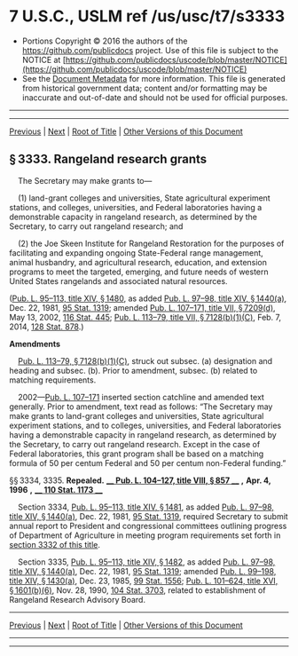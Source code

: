 ---
---

# 7 U.S.C., USLM ref /us/usc/t7/s3333

* Portions Copyright © 2016 the authors of the https://github.com/publicdocs project.
  Use of this file is subject to the NOTICE at [https://github.com/publicdocs/uscode/blob/master/NOTICE](https://github.com/publicdocs/uscode/blob/master/NOTICE)
* See the [Document Metadata](././../../../../..//README.md) for more information.
  This file is generated from historical government data; content and/or formatting may be inaccurate and out-of-date and should not be used for official purposes.

----------
----------

[Previous](./../../../../..//us/usc/t7/ch64/schXII/m__us_usc_t7_s3332.md) | [Next](./../../../../..//us/usc/t7/ch64/schXII/m__us_usc_t7_s3336.md) | [Root of Title](./../../../../../) | [Other Versions of this Document](https://publicdocs.github.io/go/links?ns=uslm&ref=%2Fus%2Fusc%2Ft7%2Fs3333)

## § 3333. Rangeland research grants

    The Secretary may make grants to—

    (1) land-grant colleges and universities, State agricultural experiment stations, and colleges, universities, and Federal laboratories having a demonstrable capacity in rangeland research, as determined by the Secretary, to carry out rangeland research; and

    (2) the Joe Skeen Institute for Rangeland Restoration for the purposes of facilitating and expanding ongoing State-Federal range management, animal husbandry, and agricultural research, education, and extension programs to meet the targeted, emerging, and future needs of western United States rangelands and associated natural resources.

([Pub. L. 95–113, title XIV, § 1480][/us/pl/95/113/s1480], as added [Pub. L. 97–98, title XIV, § 1440(a)][/us/pl/97/98/s1440/a], Dec. 22, 1981, [95 Stat. 1319][/us/stat/95/1319]; amended [Pub. L. 107–171, title VII, § 7209(d)][/us/pl/107/171/s7209/d], May 13, 2002, [116 Stat. 445][/us/stat/116/445]; [Pub. L. 113–79, title VII, § 7128(b)(1)(C)][/us/pl/113/79/s7128/b/1/C], Feb. 7, 2014, [128 Stat. 878][/us/stat/128/878].)

 __Amendments__ 

    [Pub. L. 113–79, § 7128(b)(1)(C)][/us/pl/113/79/s7128/b/1/C], struck out subsec. (a) designation and heading and subsec. (b). Prior to amendment, subsec. (b) related to matching requirements.

    2002—[Pub. L. 107–171][/us/pl/107/171] inserted section catchline and amended text generally. Prior to amendment, text read as follows: “The Secretary may make grants to land-grant colleges and universities, State agricultural experiment stations, and to colleges, universities, and Federal laboratories having a demonstrable capacity in rangeland research, as determined by the Secretary, to carry out rangeland research. Except in the case of Federal laboratories, this grant program shall be based on a matching formula of 50 per centum Federal and 50 per centum non-Federal funding.”

§§ 3334, 3335. __Repealed.__  __[__  __Pub. L. 104–127, title VIII, § 857__  __][/us/pl/104/127/s857]__  __,__  __Apr. 4, 1996__  __,__  __[__  __110 Stat. 1173__  __][/us/stat/110/1173]__ 

    Section 3334, [Pub. L. 95–113, title XIV, § 1481][/us/pl/95/113/s1481], as added [Pub. L. 97–98, title XIV, § 1440(a)][/us/pl/97/98/s1440/a], Dec. 22, 1981, [95 Stat. 1319][/us/stat/95/1319], required Secretary to submit annual report to President and congressional committees outlining progress of Department of Agriculture in meeting program requirements set forth in [section 3332 of this title][/us/usc/t7/s3332].

    Section 3335, [Pub. L. 95–113, title XIV, § 1482][/us/pl/95/113/s1482], as added [Pub. L. 97–98, title XIV, § 1440(a)][/us/pl/97/98/s1440/a], Dec. 22, 1981, [95 Stat. 1319][/us/stat/95/1319]; amended [Pub. L. 99–198, title XIV, § 1430(a)][/us/pl/99/198/s1430/a], Dec. 23, 1985, [99 Stat. 1556][/us/stat/99/1556]; [Pub. L. 101–624, title XVI, § 1601(b)(6)][/us/pl/101/624/s1601/b/6], Nov. 28, 1990, [104 Stat. 3703][/us/stat/104/3703], related to establishment of Rangeland Research Advisory Board.

----------

[Previous](./../../../../..//us/usc/t7/ch64/schXII/m__us_usc_t7_s3332.md) | [Next](./../../../../..//us/usc/t7/ch64/schXII/m__us_usc_t7_s3336.md) | [Root of Title](./../../../../../) | [Other Versions of this Document](https://publicdocs.github.io/go/links?ns=uslm&ref=%2Fus%2Fusc%2Ft7%2Fs3333)

----------
----------

[/us/pl/95/113/s1480]: https://publicdocs.github.io/go/links?ns=uslm&ref=%2Fus%2Fpl%2F95%2F113%2Fs1480
[/us/pl/97/98/s1440/a]: https://publicdocs.github.io/go/links?ns=uslm&ref=%2Fus%2Fpl%2F97%2F98%2Fs1440%2Fa
[/us/stat/95/1319]: https://publicdocs.github.io/go/links?ns=uslm&ref=%2Fus%2Fstat%2F95%2F1319
[/us/pl/107/171/s7209/d]: https://publicdocs.github.io/go/links?ns=uslm&ref=%2Fus%2Fpl%2F107%2F171%2Fs7209%2Fd
[/us/stat/116/445]: https://publicdocs.github.io/go/links?ns=uslm&ref=%2Fus%2Fstat%2F116%2F445
[/us/pl/113/79/s7128/b/1/C]: https://publicdocs.github.io/go/links?ns=uslm&ref=%2Fus%2Fpl%2F113%2F79%2Fs7128%2Fb%2F1%2FC
[/us/stat/128/878]: https://publicdocs.github.io/go/links?ns=uslm&ref=%2Fus%2Fstat%2F128%2F878
[/us/pl/113/79/s7128/b/1/C]: https://publicdocs.github.io/go/links?ns=uslm&ref=%2Fus%2Fpl%2F113%2F79%2Fs7128%2Fb%2F1%2FC
[/us/pl/107/171]: https://publicdocs.github.io/go/links?ns=uslm&ref=%2Fus%2Fpl%2F107%2F171
[/us/pl/104/127/s857]: https://publicdocs.github.io/go/links?ns=uslm&ref=%2Fus%2Fpl%2F104%2F127%2Fs857
[/us/stat/110/1173]: https://publicdocs.github.io/go/links?ns=uslm&ref=%2Fus%2Fstat%2F110%2F1173
[/us/pl/95/113/s1481]: https://publicdocs.github.io/go/links?ns=uslm&ref=%2Fus%2Fpl%2F95%2F113%2Fs1481
[/us/pl/97/98/s1440/a]: https://publicdocs.github.io/go/links?ns=uslm&ref=%2Fus%2Fpl%2F97%2F98%2Fs1440%2Fa
[/us/stat/95/1319]: https://publicdocs.github.io/go/links?ns=uslm&ref=%2Fus%2Fstat%2F95%2F1319
[/us/usc/t7/s3332]: https://publicdocs.github.io/go/links?ns=uslm&ref=%2Fus%2Fusc%2Ft7%2Fs3332
[/us/pl/95/113/s1482]: https://publicdocs.github.io/go/links?ns=uslm&ref=%2Fus%2Fpl%2F95%2F113%2Fs1482
[/us/pl/97/98/s1440/a]: https://publicdocs.github.io/go/links?ns=uslm&ref=%2Fus%2Fpl%2F97%2F98%2Fs1440%2Fa
[/us/stat/95/1319]: https://publicdocs.github.io/go/links?ns=uslm&ref=%2Fus%2Fstat%2F95%2F1319
[/us/pl/99/198/s1430/a]: https://publicdocs.github.io/go/links?ns=uslm&ref=%2Fus%2Fpl%2F99%2F198%2Fs1430%2Fa
[/us/stat/99/1556]: https://publicdocs.github.io/go/links?ns=uslm&ref=%2Fus%2Fstat%2F99%2F1556
[/us/pl/101/624/s1601/b/6]: https://publicdocs.github.io/go/links?ns=uslm&ref=%2Fus%2Fpl%2F101%2F624%2Fs1601%2Fb%2F6
[/us/stat/104/3703]: https://publicdocs.github.io/go/links?ns=uslm&ref=%2Fus%2Fstat%2F104%2F3703


